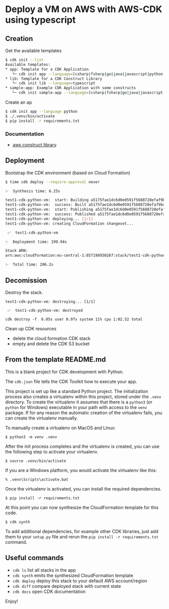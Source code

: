 # Deploy a VM on AWS with AWS-CDK using typescript

## Creation

Get the available templates

```sh
$ cdk init --list
Available templates:
* app: Template for a CDK Application
   └─ cdk init app --language=[csharp|fsharp|go|java|javascript|python|typescript]
* lib: Template for a CDK Construct Library
   └─ cdk init lib --language=typescript
* sample-app: Example CDK Application with some constructs
   └─ cdk init sample-app --language=[csharp|fsharp|go|java|javascript|python|typescript]
```

Create an ap

```sh
$ cdk init app --language python
$ ./.venv/bin/activate
$ pip install -r requirements.txt
```

### Documentation

* [aws construct library](https://docs.aws.amazon.com/cdk/api/v2/docs/aws-construct-library.html)

## Deployment

Bootstrap the CDK environment (based on Cloud Formation)

```sh
$ time cdk deploy --require-approval never

✨  Synthesis time: 6.25s

test1-cdk-python-vm:  start: Building a5175fae1dc6d0e0591f5688720efaf9bd723966c33607b4f6816df971abd8e4:current_account-current_region
test1-cdk-python-vm:  success: Built a5175fae1dc6d0e0591f5688720efaf9bd723966c33607b4f6816df971abd8e4:current_account-current_region
test1-cdk-python-vm:  start: Publishing a5175fae1dc6d0e0591f5688720efaf9bd723966c33607b4f6816df971abd8e4:current_account-current_region
test1-cdk-python-vm:  success: Published a5175fae1dc6d0e0591f5688720efaf9bd723966c33607b4f6816df971abd8e4:current_account-current_region
test1-cdk-python-vm: deploying... [1/1]
test1-cdk-python-vm: creating CloudFormation changeset...

 ✅  test1-cdk-python-vm

✨  Deployment time: 199.94s

Stack ARN:
arn:aws:cloudformation:eu-central-1:857198930267:stack/test1-cdk-python-vm/62ba7080-6541-11ef-80df-06a87bdaf341

✨  Total time: 206.2s

```

## Decomission

Destroy the stack.

```$ time cdk destroy -f
test1-cdk-python-vm: destroying... [1/1]

 ✅  test1-cdk-python-vm: destroyed

cdk destroy -f  6.05s user 0.97s system 11% cpu 1:02.52 total
```

Clean up CDK resources

* delete the cloud formation CDK stack
* empty and delete the CDK S3 bucket

## From the template README.md

This is a blank project for CDK development with Python.

The `cdk.json` file tells the CDK Toolkit how to execute your app.

This project is set up like a standard Python project.  The initialization
process also creates a virtualenv within this project, stored under the `.venv`
directory.  To create the virtualenv it assumes that there is a `python3`
(or `python` for Windows) executable in your path with access to the `venv`
package. If for any reason the automatic creation of the virtualenv fails,
you can create the virtualenv manually.

To manually create a virtualenv on MacOS and Linux:

```
$ python3 -m venv .venv
```

After the init process completes and the virtualenv is created, you can use the following
step to activate your virtualenv.

```
$ source .venv/bin/activate
```

If you are a Windows platform, you would activate the virtualenv like this:

```
% .venv\Scripts\activate.bat
```

Once the virtualenv is activated, you can install the required dependencies.

```
$ pip install -r requirements.txt
```

At this point you can now synthesize the CloudFormation template for this code.

```
$ cdk synth
```

To add additional dependencies, for example other CDK libraries, just add
them to your `setup.py` file and rerun the `pip install -r requirements.txt`
command.

## Useful commands

 * `cdk ls`          list all stacks in the app
 * `cdk synth`       emits the synthesized CloudFormation template
 * `cdk deploy`      deploy this stack to your default AWS account/region
 * `cdk diff`        compare deployed stack with current state
 * `cdk docs`        open CDK documentation

Enjoy!
